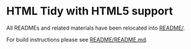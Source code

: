 # HTML Tidy with HTML5 support

All READMEs and related materials have been relocated into [README/][1].

For build instructions please see [README/README.md][2].

 [1]: https://github.com/htacg/tidy-html5/tree/master/README
 [2]:https://github.com/htacg/tidy-html5/blob/master/README/README.md
 
